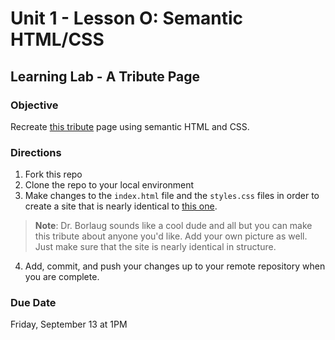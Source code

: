 # Unit 1 - Lesson O: Semantic HTML/CSS
## Learning Lab - A Tribute Page

### Objective
Recreate [this tribute](https://codepen.io/freeCodeCamp/full/zNqgVx) page using semantic HTML and CSS.

### Directions
1. Fork this repo
2. Clone the repo to your local environment
3. Make changes to the `index.html` file and the `styles.css` files in order to create a site that is nearly identical to [this one](https://codepen.io/freeCodeCamp/full/zNqgVx).
 > **Note**: Dr. Borlaug sounds like a cool dude and all but you can make this tribute about anyone you'd like. Add your own picture as well. Just make sure that the site is nearly identical in structure.
4. Add, commit, and push your changes up to your remote repository when you are complete.

### Due Date
Friday, September 13 at 1PM
